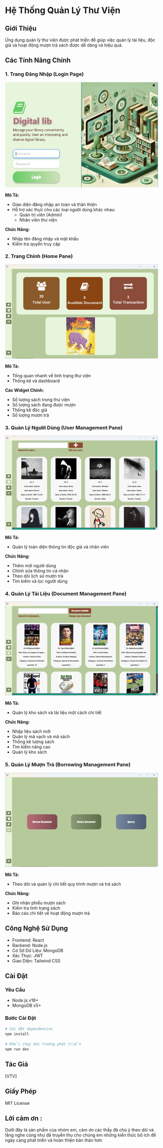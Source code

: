 # Hệ Thống Quản Lý Thư Viện

## Giới Thiệu
Ứng dụng quản lý thư viện được phát triển để giúp việc quản lý tài liệu, độc giả và hoạt động mượn trả sách được dễ dàng và hiệu quả.

## Các Tính Năng Chính

### 1. Trang Đăng Nhập (Login Page)
![Trang Đăng Nhập](https://github.com/DoanTuyen23/photo/blob/main/50e164c1-5de8-41d7-8a10-278f74281aa4.jpg)

**Mô Tả:** 
- Giao diện đăng nhập an toàn và thân thiện
- Hỗ trợ xác thực cho các loại người dùng khác nhau:
  - Quản trị viên (Admin)
  - Nhân viên thư viện

**Chức Năng:**
- Nhập tên đăng nhập và mật khẩu
- Kiểm tra quyền truy cập

### 2. Trang Chính (Home Pane)
![Trang Chính](https://github.com/DoanTuyen23/photo/blob/main/4c37a978-de63-49a2-b146-374787a7f7ac.jpg)

**Mô Tả:** 
- Tổng quan nhanh về tình trạng thư viện
- Thống kê và dashboard

**Các Widget Chính:**
- Số lượng sách trong thư viện
- Số lượng sách đang được mượn
- Thống kê độc giả
- Số lượng mượn trả

### 3. Quản Lý Người Dùng (User Management Pane)
![Quản Lý Người Dùng](https://github.com/DoanTuyen23/photo/blob/main/f6db3461-d214-4336-a4ef-7e8618a9a145.jpg)

**Mô Tả:**
- Quản lý toàn diện thông tin độc giả và nhân viên

**Chức Năng:**
- Thêm mới người dùng
- Chỉnh sửa thông tin cá nhân
- Theo dõi lịch sử mượn trả
- Tìm kiếm và lọc người dùng

### 4. Quản Lý Tài Liệu (Document Management Pane)
![Quản Lý Tài Liệu](https://github.com/DoanTuyen23/photo/blob/main/0d789958-2375-4d5d-8cac-3a5d94131a03.jpg)

**Mô Tả:**
- Quản lý kho sách và tài liệu một cách chi tiết

**Chức Năng:**
- Nhập liệu sách mới
- Quản lý mã vạch và mã sách
- Thống kê lượng sách
- Tìm kiếm nâng cao
- Quản lý kho sách

### 5. Quản Lý Mượn Trả (Borrowing Management Pane)
![Quản Lý Mượn Trả](https://github.com/DoanTuyen23/photo/blob/main/0bfd1772-0f3a-406f-978f-97324f88c1d3.jpg)

**Mô Tả:**
- Theo dõi và quản lý chi tiết quy trình mượn và trả sách

**Chức Năng:**
- Ghi nhận phiếu mượn sách
- Kiểm tra tình trạng sách
- Báo cáo chi tiết về hoạt động mượn trả

## Công Nghệ Sử Dụng
- Frontend: React
- Backend: Node.js
- Cơ Sở Dữ Liệu: MongoDB
- Xác Thực: JWT
- Giao Diện: Tailwind CSS

## Cài Đặt

### Yêu Cầu
- Node.js v18+
- MongoDB v5+

### Bước Cài Đặt
```bash
# Cài đặt dependencies
npm install

# Khởi chạy môi trường phát triển
npm run dev
```

## Tác Giả
[VTV]

## Giấy Phép
MIT License

## Lời cảm ơn :
Dưới đây là sản phẩm của nhóm em, cảm ơn các thầy đã chú ý theo dõi và lắng nghe cũng như đã truyền thụ cho chúng em những kiến thức bổ ích để ngày càng phát triển và hoàn thiện bản thân hơn
